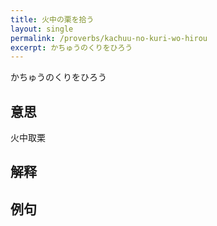 ```yaml
---
title: 火中の栗を拾う
layout: single
permalink: /proverbs/kachuu-no-kuri-wo-hirou
excerpt: かちゅうのくりをひろう
---
```


かちゅうのくりをひろう

## 意思

火中取栗

## 解释

## 例句

